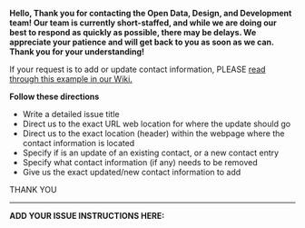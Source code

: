 **Hello,
Thank you for contacting the Open Data, Design, and Development team!
Our team is currently short-staffed, and while we are doing our best to respond as quickly as possible, there may be delays.
We appreciate your patience and will get back to you as soon as we can.
Thank you for your understanding!**

If your request is to add or update contact information, PLEASE [read through this example in our Wiki.](https://github.com/ONRR/onrr.gov-site/wiki/Using-github#example---clear-request-to-update-contact-information)

**Follow these directions**

* Write a detailed issue title
* Direct us to the exact URL web location for where the update should go
* Direct us to the exact location (header) within the webpage where the contact information is located
* Specify if is an update of an existing contact, or a new contact entry
* Specify what contact information (if any) needs to be removed
* Give us the exact updated/new contact information to add

THANK YOU
______________________________________________________________________________________________________________________________________
**ADD YOUR ISSUE INSTRUCTIONS HERE:**
